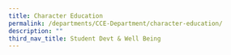 ```yaml
---
title: Character Education
permalink: /departments/CCE-Department/character-education/
description: ""
third_nav_title: Student Devt & Well Being
---
```

